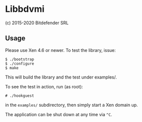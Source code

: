 # Libbdvmi

(c) 2015-2020 Bitdefender SRL

## Usage

Please use Xen 4.6 or newer. To test the library, issue:
```
$ ./bootstrap
$ ./configure
$ make
```
This will build the library and the test under examples/.

To see the test in action, run (as root):
```
# ./hookguest
```
in the `examples/` subdirectory, then simply start a Xen domain up.

The application can be shut down at any time via `^C`.
